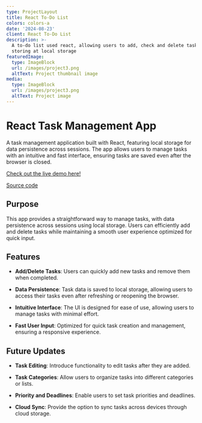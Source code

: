 ```yaml
---
type: ProjectLayout
title: React To-Do List
colors: colors-a
date: '2024-08-23'
client: React To-Do List
description: >-
  A to-do list used react, allowing users to add, check and delete tasks,
  storing at local storage
featuredImage:
  type: ImageBlock
  url: /images/project3.png
  altText: Project thumbnail image
media:
  type: ImageBlock
  url: /images/project3.png
  altText: Project image
---
```

# React Task Management App



A task management application built with React, featuring local storage for data persistence across sessions. The app allows users to manage tasks with an intuitive and fast interface, ensuring tasks are saved even after the browser is closed.

[Check out the live demo here!](https://anca-wang.github.io/react-todoList/)

[Source code](https://github.com/Anca-Wang/react-todoList/blob/main/README.md)

## Purpose

This app provides a straightforward way to manage tasks, with data persistence across sessions using local storage. Users can efficiently add and delete tasks while maintaining a smooth user experience optimized for quick input.

## Features

*   **Add/Delete Tasks**: Users can quickly add new tasks and remove them when completed.

*   **Data Persistence**: Task data is saved to local storage, allowing users to access their tasks even after refreshing or reopening the browser.

*   **Intuitive Interface**: The UI is designed for ease of use, allowing users to manage tasks with minimal effort.

*   **Fast User Input**: Optimized for quick task creation and management, ensuring a responsive experience.

## Future Updates

*   **Task Editing**: Introduce functionality to edit tasks after they are added.

*   **Task Categories**: Allow users to organize tasks into different categories or lists.

*   **Priority and Deadlines**: Enable users to set task priorities and deadlines.

*   **Cloud Sync**: Provide the option to sync tasks across devices through cloud storage.

